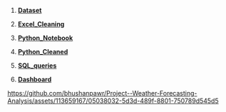 1) [**Dataset**](https://github.com/bhushanpawr/Project--Weather-Forecasting-Analysis/blob/main/weather_dataset_stage1.xls)

2) [**Excel_Cleaning**](https://github.com/bhushanpawr/Project--Weather-Forecasting-Analysis/blob/main/weather.csv)

3) [**Python_Notebook**](https://github.com/bhushanpawr/Project--Weather-Forecasting-Analysis/blob/main/Python%20Notebook.ipynb)

4) [**Python_Cleaned**](https://github.com/bhushanpawr/Project--Weather-Forecasting-Analysis/blob/main/weather_cleaned.csv)

5) [**SQL_queries**](https://github.com/bhushanpawr/Project--Weather-Forecasting-Analysis/blob/main/SQL%20Queries.sql)

6) [**Dashboard**](https://github.com/bhushanpawr/Project--Weather-Forecasting-Analysis/blob/main/Module2.pbix)


https://github.com/bhushanpawr/Project--Weather-Forecasting-Analysis/assets/113659167/05038032-5d3d-489f-8801-750789d545d5
